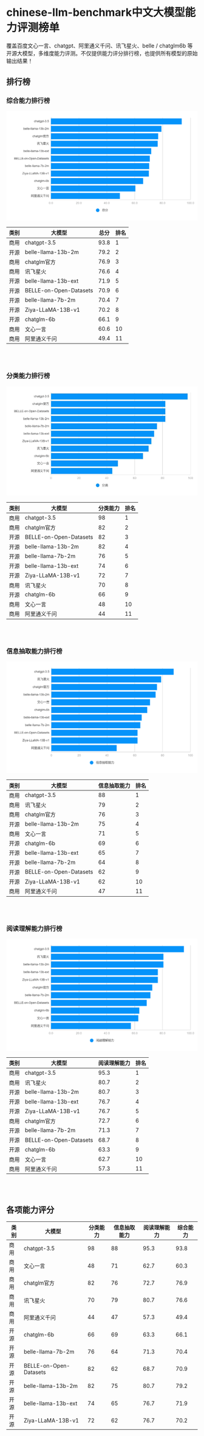 # chinese-llm-benchmark中文大模型能力评测榜单
覆盖百度文心一言、chatgpt、阿里通义千问、讯飞星火、belle / chatglm6b 等开源大模型，多维度能力评测。不仅提供能力评分排行榜，也提供所有模型的原始输出结果！

## 排行榜
### 综合能力排行榜
![lin](total.png)

| 类别	 | 大模型	                    | 总分	    | 排名  |
|-----|-------------------------|--------|-----|
| 商用	 | chatgpt-3.5	            | 93.8	  | 1   |
| 开源	 | belle-llama-13b-2m	     | 79.2	  | 2   |
| 商用	 | chatglm官方               | 76.9	  | 3   |
| 商用	 | 讯飞星火	                   | 76.6	  | 4   |
| 开源	 | belle-llama-13b-ext	    | 71.9	  | 5   |
| 开源	 | BELLE-on-Open-Datasets	 | 70.9	  | 6   |
| 开源	 | belle-llama-7b-2m	      | 70.4	  | 7   |
| 开源	 | Ziya-LLaMA-13B-v1	      | 70.2   | 	8  |
| 开源	 | chatglm-6b              | 	66.1	 | 9   |
| 商用	 | 文心一言                    | 60.6   | 	10 |
| 商用	 | 阿里通义千问                  | 	49.4  | 	11 |

<br><br>
### 分类能力排行榜
![lin](classification.jpg)

| 类别	 | 大模型	                   | 分类能力	 | 排名 |
|-----|------------------------|-------|----|
| 商用	 | chatgpt-3.5	           | 98	   | 1  |
| 商用	 | chatglm官方	             | 82	   | 2  |
| 开源	 | BELLE-on-Open-Datasets | 82	   | 3  |
| 开源	 | belle-llama-13b-2m	    | 82	   | 4  |
| 开源	 | belle-llama-7b-2m	     | 76	   | 5  |
| 开源	 | belle-llama-13b-ext    | 74	   | 6  |
| 开源	 | Ziya-LLaMA-13B-v1	     | 72	   | 7  |
| 商用	 | 讯飞星火	                  | 70	   | 8  |
| 开源	 | chatglm-6b	            | 66	   | 9  |
| 商用	 | 文心一言	                  | 48	   | 10 |
| 商用	 | 阿里通义千问	                | 44	   | 11 |

<br><br>
### 信息抽取能力排行榜
![lin](extract.png)

| 类别	 | 大模型	                    | 信息抽取能力	 | 排名 |
|-----|-------------------------|---------|----|
| 商用	 | chatgpt-3.5	            | 88	     | 1  |
| 商用	 | 讯飞星火	                   | 79	     | 2  |
| 商用	 | chatglm官方	              | 76	     | 3  |
| 开源	 | belle-llama-13b-2m	     | 75	     | 4  |
| 商用	 | 文心一言	                   | 71	     | 5  |
| 开源	 | chatglm-6b	             | 69	     | 6  |
| 开源	 | belle-llama-13b-ext	    | 65	     | 7  |
| 开源	 | belle-llama-7b-2m	      | 64	     | 8  |
| 开源	 | BELLE-on-Open-Datasets	 | 62	     | 9  |
| 开源	 | Ziya-LLaMA-13B-v1	      | 62	     | 10 |
| 商用	 | 阿里通义千问	                 | 47	     | 11 |

<br><br>
### 阅读理解能力排行榜
![lin](mrc.png)

| 类别	 | 大模型	                    | 阅读理解能力	 | 排名 |
|-----|-------------------------|---------|----|
| 商用	 | chatgpt-3.5	            | 95.3	   | 1  |
| 商用	 | 讯飞星火	                   | 80.7	   | 2  |
| 开源	 | belle-llama-13b-2m	     | 80.7	   | 3  |
| 开源	 | belle-llama-13b-ext	    | 76.7	   | 4  |
| 开源	 | Ziya-LLaMA-13B-v1	      | 76.7	   | 5  |
| 商用	 | chatglm官方	              | 72.7	   | 6  |
| 开源	 | belle-llama-7b-2m	      | 71.3	   | 7  |
| 开源	 | BELLE-on-Open-Datasets	 | 68.7	   | 8  |
| 开源	 | chatglm-6b	             | 63.3	   | 9  |
| 商用	 | 文心一言	                   | 62.7	   | 10 |
| 商用	 | 阿里通义千问	                 | 57.3	   | 11 |

<br><br>
## 各项能力评分
| 类别 | 大模型                    | 分类能力 | 信息抽取能力 | 阅读理解能力 | 综合能力 |
|----|------------------------|------|--------|--------|------|
| 商用 | chatgpt-3.5            | 98   | 88     | 95.3   | 93.8 |
| 商用 | 文心一言                   | 48   | 71     | 62.7   | 60.3 |
| 商用 | chatglm官方              | 82   | 76     | 72.7   | 76.9 |
| 商用 | 讯飞星火                   | 70   | 79     | 80.7   | 76.6 |
| 商用 | 阿里通义千问                 | 44   | 47     | 57.3   | 49.4 |
| 开源 | chatglm-6b             | 66   | 69     | 63.3   | 66.1 |
| 开源 | belle-llama-7b-2m      | 76   | 64     | 71.3   | 70.4 |
| 开源 | BELLE-on-Open-Datasets | 82   | 62     | 68.7   | 70.9 |
| 开源 | belle-llama-13b-2m     | 82   | 75     | 80.7   | 79.2 |
| 开源 | belle-llama-13b-ext    | 74   | 65     | 76.7   | 71.9 |
| 开源 | Ziya-LLaMA-13B-v1      | 72   | 62     | 76.7   | 70.2 |
